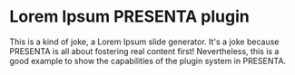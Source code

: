 # Lorem Ipsum PRESENTA plugin

This is a kind of joke, a Lorem Ipsum slide generator.
It's a joke because PRESENTA is all about fostering real content first!
Nevertheless, this is a good example to show the capabilities of the plugin system in PRESENTA.

